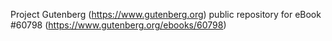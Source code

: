 Project Gutenberg (https://www.gutenberg.org) public repository for eBook #60798 (https://www.gutenberg.org/ebooks/60798)
